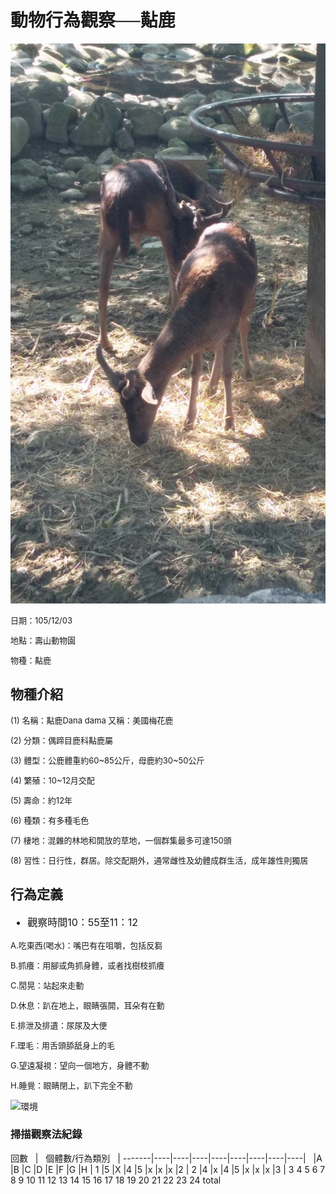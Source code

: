 # 動物行為觀察──黇鹿

![黇鹿](https://raw.githubusercontent.com/Tzu-ching/Tzu-ching/master/15878458_1261809840579905_737563414_o.jpg)

<font size="2pt">

日期：105/12/03<br>

地點：壽山動物園<br>

物種：黇鹿<br>

</font>

## 物種介紹

<font size="2pt">

(1) 名稱：黇鹿Dana dama 又稱：美國梅花鹿<br>

(2) 分類：偶蹄目鹿科黇鹿屬<br>

(3) 體型：公鹿體重約60~85公斤，母鹿約30~50公斤<br>

(4) 繁殖：10~12月交配<br>

(5) 壽命：約12年<br>

(6) 種類：有多種毛色<br>

(7) 棲地：混雜的林地和開放的草地，一個群集最多可達150頭<br>

(8) 習性：日行性，群居。除交配期外，通常雌性及幼體成群生活，成年雄性則獨居<br>

</font>

## 行為定義

<font size="3pt">

* 觀察時間10：55至11：12<br>

</font>

<font size="2pt">

A.吃東西(喝水)：嘴巴有在咀嚼，包括反芻<br>

B.抓癢：用腳或角抓身體，或者找樹枝抓癢<br>

C.閒晃：站起來走動<br>

D.休息：趴在地上，眼睛張開，耳朵有在動<br>

E.排泄及排遺：尿尿及大便<br>

F.理毛：用舌頭舔舐身上的毛<br>

G.望遠凝視：望向一個地方，身體不動<br>

H.睡覺：眼睛閉上，趴下完全不動<br>

</font>


![環境](https://raw.githubusercontent.com/Tzu-ching/Tzu-ching/master/15878264_1182390528548426_1002207565_o.jpg)

### 掃描觀察法紀錄

回數   |    個體數/行為類別   |
-------|----|----|----|----|----|----|----|----|
       |A   |B   |C   |D   |E   |F   |G   |H   |
    1  |5   |X   |4   |5   |x   |x   |x   |2   |
    2  |4   |x   |4   |5   |x   |x   |x   |3   |
    3
    4
    5
    6
    7
    8
    9
    10
    11
    12
    13
    14
    15
    16
    17
    18
    19
    20
    21
    22
    23
    24
    total
